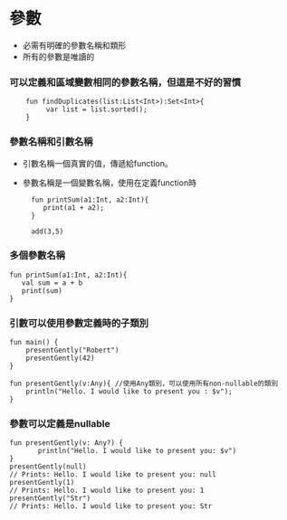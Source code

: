 # 參數
* 必需有明確的參數名稱和類形
* 所有的參數是唯讀的   

### 可以定義和區域變數相同的參數名稱，但這是不好的習慣
		fun findDuplicates(list:List<Int>):Set<Int>{
			 var list = list.sorted();
		}

### 參數名稱和引數名稱
* 引數名稱一個真實的值，傳遞給function。
* 參數名稱是一個變數名稱，使用在定義function時  

		fun printSum(a1:Int, a2:Int){
		   print(a1 + a2);
		}
		
		add(3,5)
		
### 多個參數名稱

	fun printSum(a1:Int, a2:Int){
	   val sum = a + b
	   print(sum)
	}
	
### 引數可以使用參數定義時的子類別
	fun main() {
	    presentGently("Robert")
	    presentGently(42)
	}
	
	fun presentGently(v:Any){ //使用Any類別，可以使用所有non-nullable的類別
	    println("Hello. I would like to present you : $v");
	}

### 參數可以定義是nullable
	fun presentGently(v: Any?) {
	       println("Hello. I would like to present you: $v")
	}
	presentGently(null)
	// Prints: Hello. I would like to present you: null
	presentGently(1)
	// Prints: Hello. I would like to present you: 1
	presentGently("Str")
	// Prints: Hello. I would like to present you: Str
